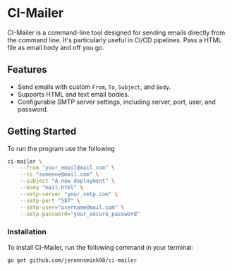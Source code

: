 # CI-Mailer

CI-Mailer is a command-line tool designed for sending emails directly from the command line. It's particularly useful in CI/CD pipelines. Pass a HTML file as email body and off you go.

## Features

- Send emails with custom `From`, `To`, `Subject`, and `Body`.
- Supports HTML and text email bodies.
- Configurable SMTP server settings, including server, port, user, and password.


## Getting Started

To run the program use the following

```bash
ci-mailer \
    --from "your_email@mail.com" \
    --to "someone@mail.com" \
    --subject "A new deployment" \
    --body "mail.html" \
    --smtp-server "your_smtp.com" \
    --smtp-port "587" \
    --smtp-user="username@mail.com" \
    --smtp-password="your_secure_password"
```

### Installation

To install CI-Mailer, run the following command in your terminal:

```bash
go get github.com/jeroensmink98/ci-mailer
```
